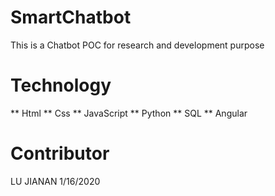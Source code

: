 # SmartChatbot
This is a Chatbot POC for research and development purpose

# Technology
** Html 
** Css
** JavaScript
** Python
** SQL
** Angular

# Contributor
LU JIANAN
1/16/2020